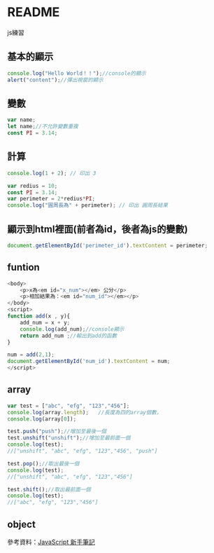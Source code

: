 # README

js練習
## 基本的顯示
~~~js
console.log("Hello World！！");//console的顯示
alert("content");//彈出視窗的顯示
~~~
## 變數
~~~js
var name;
let name;//不允許變數重複
const PI = 3.14;
~~~
## 計算
~~~js
console.log(1 + 2); // 印出 3

var redius = 10;
const PI = 3.14;
var perimeter = 2*redius*PI;
console.log("圓周長為" + perimeter); // 印出 圓周長結果
~~~

## 顯示到html裡面(前者為id，後者為js的變數)
~~~js
document.getElementById('perimeter_id').textContent = perimeter;
~~~
## funtion
~~~js
<body>
    <p>x為<em id="x_num"></em> 公分</p>
    <p>相加結果為：<em id="num_id"></em></p>
</body>
<script>
function add(x , y){
    add_num = x + y;
    console.log(add_num);//console顯示
    return add_num ;//輸出到add的函數
}

num = add(2,1);
document.getElementById('num_id').textContent = num;
</script>
~~~

## array 

~~~js
var test = ["abc", "efg", "123","456"];
console.log(array.length);   //長度為四的array個數，
console.log(array[0]);

test.push("push");//增加至最後一個
test.unshift("unshift");//增加至最前面一個
console.log(test);
//["unshift", "abc", "efg", "123","456", "push"]

test.pop();//取出最後一個
console.log(test);
//["unshift", "abc", "efg", "123","456"]

test.shift();//取出最前面一個
console.log(test);
//["abc", "efg", "123","456"]

~~~

## object


參考資料：[JavaScript 新手筆記](https://ithelp.ithome.com.tw/users/20108856/ironman/2474)


